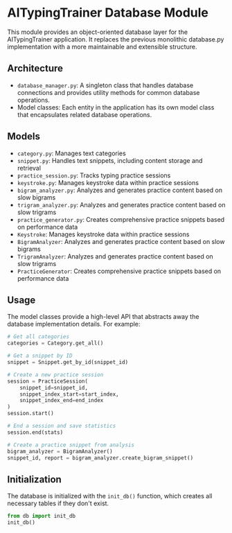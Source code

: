 # AITypingTrainer Database Module

This module provides an object-oriented database layer for the AITypingTrainer application. It replaces the previous monolithic database.py implementation with a more maintainable and extensible structure.

## Architecture

- `database_manager.py`: A singleton class that handles database connections and provides utility methods for common database operations.
- Model classes: Each entity in the application has its own model class that encapsulates related database operations.

## Models

- `category.py`: Manages text categories
- `snippet.py`: Handles text snippets, including content storage and retrieval
- `practice_session.py`: Tracks typing practice sessions
- `keystroke.py`: Manages keystroke data within practice sessions
- `bigram_analyzer.py`: Analyzes and generates practice content based on slow bigrams
- `trigram_analyzer.py`: Analyzes and generates practice content based on slow trigrams
- `practice_generator.py`: Creates comprehensive practice snippets based on performance data
- `Keystroke`: Manages keystroke data within practice sessions
- `BigramAnalyzer`: Analyzes and generates practice content based on slow bigrams
- `TrigramAnalyzer`: Analyzes and generates practice content based on slow trigrams
- `PracticeGenerator`: Creates comprehensive practice snippets based on performance data

## Usage

The model classes provide a high-level API that abstracts away the database implementation details. For example:

```python
# Get all categories
categories = Category.get_all()

# Get a snippet by ID
snippet = Snippet.get_by_id(snippet_id)

# Create a new practice session
session = PracticeSession(
    snippet_id=snippet_id,
    snippet_index_start=start_index,
    snippet_index_end=end_index
)
session.start()

# End a session and save statistics
session.end(stats)

# Create a practice snippet from analysis
bigram_analyzer = BigramAnalyzer()
snippet_id, report = bigram_analyzer.create_bigram_snippet()
```

## Initialization

The database is initialized with the `init_db()` function, which creates all necessary tables if they don't exist.

```python
from db import init_db
init_db()
```
